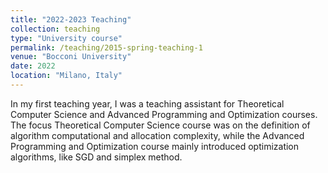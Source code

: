 ```yaml
---
title: "2022-2023 Teaching"
collection: teaching
type: "University course"
permalink: /teaching/2015-spring-teaching-1
venue: "Bocconi University"
date: 2022
location: "Milano, Italy"
---
```


In my first teaching year, I was a teaching assistant for Theoretical Computer Science and Advanced Programming and Optimization courses. The focus Theoretical Computer Science course was on the definition of algorithm computational and allocation complexity, while the Advanced Programming and Optimization course mainly introduced optimization algorithms, like SGD and simplex method.

